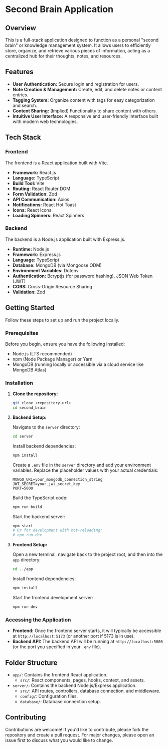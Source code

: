 # Second Brain Application

## Overview

This is a full-stack application designed to function as a personal "second brain" or knowledge management system. It allows users to efficiently store, organize, and retrieve various pieces of information, acting as a centralized hub for their thoughts, notes, and resources.

## Features

*   **User Authentication:** Secure login and registration for users.
*   **Note Creation & Management:** Create, edit, and delete notes or content entries.
*   **Tagging System:** Organize content with tags for easy categorization and search.
*   **Content Sharing:** (Implied) Functionality to share content with others.
*   **Intuitive User Interface:** A responsive and user-friendly interface built with modern web technologies.

## Tech Stack

### Frontend

The frontend is a React application built with Vite.

*   **Framework:** React.js
*   **Language:** TypeScript
*   **Build Tool:** Vite
*   **Routing:** React Router DOM
*   **Form Validation:** Zod
*   **API Communication:** Axios
*   **Notifications:** React Hot Toast
*   **Icons:** React Icons
*   **Loading Spinners:** React Spinners

### Backend

The backend is a Node.js application built with Express.js.

*   **Runtime:** Node.js
*   **Framework:** Express.js
*   **Language:** TypeScript
*   **Database:** MongoDB (via Mongoose ODM)
*   **Environment Variables:** Dotenv
*   **Authentication:** Bcryptjs (for password hashing), JSON Web Token (JWT)
*   **CORS:** Cross-Origin Resource Sharing
*   **Validation:** Zod

## Getting Started

Follow these steps to set up and run the project locally.

### Prerequisites

Before you begin, ensure you have the following installed:

*   Node.js (LTS recommended)
*   npm (Node Package Manager) or Yarn
*   MongoDB (running locally or accessible via a cloud service like MongoDB Atlas)

### Installation

1.  **Clone the repository:**

    ```bash
    git clone <repository-url>
    cd second_brain
    ```

2.  **Backend Setup:**

    Navigate to the `server` directory:

    ```bash
    cd server
    ```

    Install backend dependencies:

    ```bash
    npm install
    ```

    Create a `.env` file in the `server` directory and add your environment variables. Replace the placeholder values with your actual credentials:

    ```
    MONGO_URI=your_mongodb_connection_string
    JWT_SECRET=your_jwt_secret_key
    PORT=5000
    ```

    Build the TypeScript code:

    ```bash
    npm run build
    ```

    Start the backend server:

    ```bash
    npm start
    # Or for development with hot-reloading:
    # npm run dev
    ```

3.  **Frontend Setup:**

    Open a new terminal, navigate back to the project root, and then into the `app` directory:

    ```bash
    cd ../app
    ```

    Install frontend dependencies:

    ```bash
    npm install
    ```

    Start the frontend development server:

    ```bash
    npm run dev
    ```

### Accessing the Application

*   **Frontend:** Once the frontend server starts, it will typically be accessible at `http://localhost:5173` (or another port if 5173 is in use).
*   **Backend API:** The backend API will be running at `http://localhost:5000` (or the port you specified in your `.env` file).

## Folder Structure

*   `app/`: Contains the frontend React application.
    *   `src/`: React components, pages, hooks, context, and assets.
*   `server/`: Contains the backend Node.js/Express application.
    *   `src/`: API routes, controllers, database connection, and middleware.
    *   `config/`: Configuration files.
    *   `database/`: Database connection setup.

## Contributing

Contributions are welcome! If you'd like to contribute, please fork the repository and create a pull request. For major changes, please open an issue first to discuss what you would like to change.
